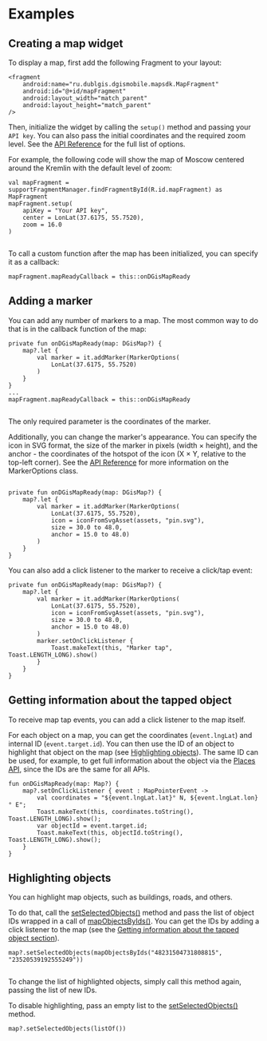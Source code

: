 # Examples

## Creating a map widget

To display a map, first add the following Fragment to your layout:

```
<fragment
    android:name="ru.dublgis.dgismobile.mapsdk.MapFragment"
    android:id="@+id/mapFragment"
    android:layout_width="match_parent"
    android:layout_height="match_parent"
/>
```

Then, initialize the widget by calling the `setup()` method and passing your `API key`. You can also pass the initial coordinates and the required zoom level. See the [API Reference](/en/android/webgl/maps/reference/MapFragment) for the full list of options.

For example, the following code will show the map of Moscow centered around the Kremlin with the default level of zoom:

```
val mapFragment = supportFragmentManager.findFragmentById(R.id.mapFragment) as MapFragment
mapFragment.setup(
    apiKey = "Your API key",
    center = LonLat(37.6175, 55.7520),
    zoom = 16.0
)
```

<img src="/img/android_mapgl_examples_kremlin.png" alt="" /> <br/>

To call a custom function after the map has been initialized, you can specify it as a callback:

```
mapFragment.mapReadyCallback = this::onDGisMapReady
```

## Adding a marker

You can add any number of markers to a map. The most common way to do that is in the callback function of the map:

```
private fun onDGisMapReady(map: DGisMap?) {
    map?.let {
        val marker = it.addMarker(MarkerOptions(
            LonLat(37.6175, 55.7520)
        )
    }
}
...
mapFragment.mapReadyCallback = this::onDGisMapReady
```

<img src="/img/android_mapgl_examples_kremlin_with_marker.png" alt="" /> <br/>

The only required parameter is the coordinates of the marker.

Additionally, you can change the marker's appearance. You can specify the icon in SVG format, the size of the marker in pixels (width × height), and the anchor - the coordinates of the hotspot of the icon (X × Y, relative to the top-left corner). See the [API Reference](/en/android/webgl/maps/reference/MarkerOptions) for more information on the MarkerOptions class.

<img src="/img/android_mapgl_examples_anchor.png" alt="" /> <br/>

```
private fun onDGisMapReady(map: DGisMap?) {
    map?.let {
        val marker = it.addMarker(MarkerOptions(
            LonLat(37.6175, 55.7520),
            icon = iconFromSvgAsset(assets, "pin.svg"),
            size = 30.0 to 48.0,
            anchor = 15.0 to 48.0)
        )
    }
}
```

You can also add a click listener to the marker to receive a click/tap event:

```
private fun onDGisMapReady(map: DGisMap?) {
    map?.let {
        val marker = it.addMarker(MarkerOptions(
            LonLat(37.6175, 55.7520),
            icon = iconFromSvgAsset(assets, "pin.svg"),
            size = 30.0 to 48.0,
            anchor = 15.0 to 48.0)
        )
        marker.setOnClickListener {
            Toast.makeText(this, "Marker tap", Toast.LENGTH_LONG).show()
        }
    }
}
```

## Getting information about the tapped object

To receive map tap events, you can add a click listener to the map itself.

For each object on a map, you can get the coordinates (`event.lngLat`) and internal ID (`event.target.id`). You can then use the ID of an object to highlight that object on the map (see [Highlighting objects](#nav-lvl1--Highlighting_objects)). The same ID can be used, for example, to get full information about the object via the [Places API](/en/api/search/places/overview), since the IDs are the same for all APIs.

```
fun onDGisMapReady(map: Map?) {
    map?.setOnClickListener { event : MapPointerEvent ->
        val coordinates = "${event.lngLat.lat}° N, ${event.lngLat.lon}° E";
        Toast.makeText(this, coordinates.toString(), Toast.LENGTH_LONG).show();
        var objectId = event.target.id;
        Toast.makeText(this, objectId.toString(), Toast.LENGTH_LONG).show();
    }
}
```

## Highlighting objects

You can highlight map objects, such as buildings, roads, and others.

To do that, call the [setSelectedObjects()](/en/android/webgl/maps/reference/Map#nav-lvl2--setSelectedObjects) method and pass the list of object IDs wrapped in a call of [mapObjectsByIds()](/en/android/webgl/maps/reference/mapObjectsByIds). You can get the IDs by adding a click listener to the map (see the [Getting information about the tapped object section](#nav-lvl1--Getting_information_about_the_tapped_object)).

```
map?.setSelectedObjects(mapObjectsByIds("48231504731808815", "23520539192555249"))
```

<img src="/img/android_mapgl_examples_highlight.gif" alt="" /> <br/>

To change the list of highlighted objects, simply call this method again, passing the list of new IDs.

To disable highlighting, pass an empty list to the [setSelectedObjects()](/en/android/webgl/maps/reference/Map#nav-lvl2--setSelectedObjects) method.

```
map?.setSelectedObjects(listOf())
```
